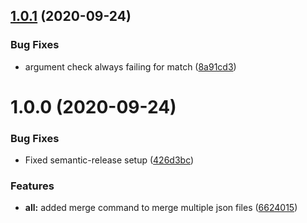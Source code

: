 ## [1.0.1](https://github.com/shubh-works/json-merge/compare/v1.0.0...v1.0.1) (2020-09-24)


### Bug Fixes

* argument check always failing for match ([8a91cd3](https://github.com/shubh-works/json-merge/commit/8a91cd3adcd848d7b59a0c09f5715371789e28db))

# 1.0.0 (2020-09-24)


### Bug Fixes

* Fixed semantic-release setup ([426d3bc](https://github.com/shubh-works/json-merge/commit/426d3bcc0d5853d332bcc7da2676bb3831d6e8b7))


### Features

* **all:** added merge command to merge multiple json files ([6624015](https://github.com/shubh-works/json-merge/commit/6624015437479383314a218f94602542f15202c5))

